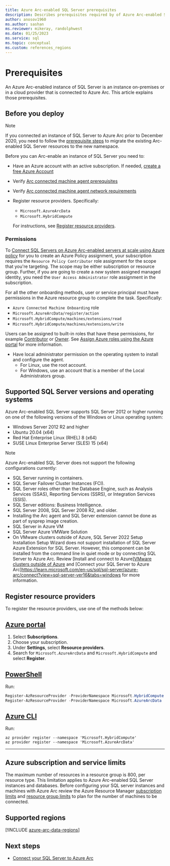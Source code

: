 ```yaml
---
title: Azure Arc-enabled SQL Server prerequisites
description: Describes prerequisites required by of Azure Arc-enabled SQL Server.
author: anosov1960
ms.author: sashan
ms.reviewer: mikeray, randolphwest
ms.date: 01/25/2023
ms.service: sql
ms.topic: conceptual
ms.custom: references_regions
---
```


# Prerequisites

An Azure Arc-enabled instance of SQL Server is an instance on-premises or in a cloud provider that is connected to Azure Arc. This article explains those prerequisites.

## Before you deploy

>[!NOTE]
>If you connected an instance of SQL Server to Azure Arc prior to December 2020, you need to follow the [prerequisite steps](prerequisites.md) to migrate the existing Arc-enabled SQL Server resources to the new namespace.

Before you can Arc-enable an instance of SQL Server you need to:

- Have an Azure account with an active subscription. If needed, [create a free Azure Account](https://azure.microsoft.com/free/)
- Verify [Arc connected machine agent prerequisites](/azure/azure-arc/servers/prerequisites)
- Verify [Arc connected machine agent network requirements](/azure/azure-arc/servers/network-requirements)
- Register resource providers. Specifically:
  - `Microsoft.AzureArcData`
  - `Microsoft.HybridCompute`

  For instructions, see [Register resource providers](#register-resource-providers).

### Permissions

To [Connect SQL Servers on Azure Arc-enabled servers at scale using Azure policy](connect-at-scale-policy.md) for you to create an Azure Policy assignment, your subscription requires the `Resource Policy Contributor` role assignment for the scope that you're targeting. The scope may be either subscription or resource group. Further, if you are going to create a *new* system assigned managed identity, you need the `User Access Administrator` role assignment in the subscription.

For all the other onboarding methods, user or service principal must have permissions in the Azure resource group to complete the task. Specifically:
- `Azure Connected Machine Onboarding` role
- `Microsoft.AzureArcData/register/action`
- `Microsoft.HybridCompute/machines/extensions/read`
- `Microsoft.HybridCompute/machines/extensions/write`
  
Users can be assigned to built-in roles that have these permissions, for example [Contributor](/azure/role-based-access-control/built-in-roles#contributor) or [Owner](/azure/role-based-access-control/built-in-roles#owner). See [Assign Azure roles using the Azure portal](/azure/role-based-access-control/role-assignments-portal) for more information.

- Have local administrator permission on the operating system to install and configure the agent.
  - For Linux, use the root account.
  - For Windows, use an account that is a member of the Local Administrators group.

## Supported SQL Server versions and operating systems

Azure Arc-enabled SQL Server supports SQL Server 2012 or higher running on one of the following versions of the Windows or Linux operating system:

- Windows Server 2012 R2 and higher
- Ubuntu 20.04 (x64)
- Red Hat Enterprise Linux (RHEL) 8 (x64) 
- SUSE Linux Enterprise Server (SLES) 15 (x64)

> [!NOTE]
> Azure Arc-enabled SQL Server does not support the following configurations currently:
>
> - SQL Server running in containers.
> - SQL Server Failover Cluster Instances (FCI).
> - SQL Server roles other than the Database Engine, such as Analysis Services (SSAS), Reporting Services (SSRS), or Integration Services (SSIS).
> - SQL Server editions: Business Intelligence.
> - SQL Server 2008, SQL Server 2008 R2, and older.
> - Installing the Arc agent and SQL Server extension cannot be done as part of sysprep image creation.
> - SQL Server in Azure VM
> - SQL Server Azure VMWare Solution
> - On VMware clusters outside of Azure, SQL Server 2022 Setup Installation Setup Wizard does not support installation of SQL Server Azure Extension for SQL Server. However, this component can be installed from the command line in quiet mode or by connecting SQL Server to Azure Arc. Review [Install and connect to Azure][VMware clusters outside of Azure](https://learn.microsoft.com/en-us/sql/database-engine/install-windows/install-sql-server-from-the-command-prompt?view=sql-server-ver16#install-and-connect-to-azure) and [Connect your SQL Server to Azure Arc]https://learn.microsoft.com/en-us/sql/sql-server/azure-arc/connect?view=sql-server-ver16&tabs=windows for more information.

## Register resource providers

To register the resource providers, use one of the methods below:

## [Azure portal](#tab/azure)

1. Select **Subscriptions**.
1. Choose your subscription.
1. Under **Settings**, select **Resource providers**.
1. Search for `Microsoft.AzureArcData` and `Microsoft.HybridCompute` and select **Register**.

## [PowerShell](#tab/powershell)

Run:

```powershell
Register-AzResourceProvider -ProviderNamespace Microsoft.HybridCompute
Register-AzResourceProvider -ProviderNamespace Microsoft.AzureArcData
```

## [Azure CLI](#tab/az)

Run:

```azurecli
az provider register --namespace 'Microsoft.HybridCompute'
az provider register --namespace 'Microsoft.AzureArcData'
```

---
## Azure subscription and service limits

The maximum number of resources in a resource group is 800, per resource type. This limitation applies to Azure Arc-enabled SQL Server instances and databases. Before configuring your SQL server instances and machines with Azure Arc review the Azure Resource Manager [subscription limits](/azure/azure-resource-manager/management/azure-subscription-service-limits#subscription-limits) and [resource group limits](/azure/azure-resource-manager/management/azure-subscription-service-limits#resource-group-limits) to plan for the number of machines to be connected.

## Supported regions

[!INCLUDE [azure-arc-data-regions](includes/azure-arc-data-regions.md)]

## Next steps

- [Connect your SQL Server to Azure Arc](deployment-options.md)
